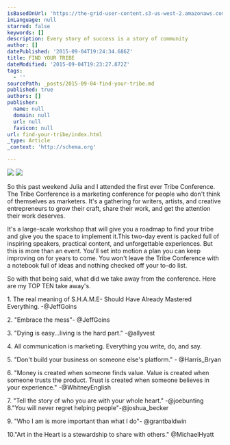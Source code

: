 ```yaml
---
isBasedOnUrl: 'https://the-grid-user-content.s3-us-west-2.amazonaws.com/a06383fb-d084-4258-9e0c-e62470abd84d.jpg'
inLanguage: null
starred: false
keywords: []
description: Every story of success is a story of community
author: []
datePublished: '2015-09-04T19:24:34.686Z'
title: FIND YOUR TRIBE
dateModified: '2015-09-04T19:23:27.872Z'
tags:
  - ''
sourcePath: _posts/2015-09-04-find-your-tribe.md
published: true
authors: []
publisher:
  name: null
  domain: null
  url: null
  favicon: null
url: find-your-tribe/index.html
_type: Article
_context: 'http://schema.org'

---
```

![](https://the-grid-user-content.s3-us-west-2.amazonaws.com/7e276e8d-f98a-41d8-a407-33c1dc7dd693.JPG)
![](https://the-grid-user-content.s3-us-west-2.amazonaws.com/a06383fb-d084-4258-9e0c-e62470abd84d.jpg)

So this past weekend Julia and I attended the first ever Tribe Conference. The Tribe Conference is a marketing conference for people who don't think of themselves as marketers. It's a gathering for writers, artists, and creative entrepreneurs to grow their craft, share their work, and get the attention their work deserves. 

It's a large-scale workshop that will give you a roadmap to find your tribe and give you the space to implement it.This two-day event is packed full of inspiring speakers, practical content, and unforgettable experiences. But this is more than an event.
You'll set into motion a plan you can keep improving on for years to come. You won't leave the Tribe Conference with a notebook full of ideas and nothing checked off your to-do list. 

So with that being said, what did we take away from the conference. Here are my TOP TEN take away's.

1\. The real meaning of S.H.A.M.E- Should Have Already Mastered Everything. -@JeffGoins 

2\. "Embrace the mess"- @JeffGoins 

3\. "Dying is easy...living is the hard part." -@allyvest 

4\. All communication is marketing. Everything you write, do, and say. 

5\. "Don't build your business on someone else's platform." - @Harris\_Bryan

6\. "Money is created when someone finds value. Value is created when someone trusts the product. Trust is created when someone believes in your experience." -@WhitneyEnglish 

7\. "Tell the story of who you are with your whole heart." -@joebunting
8."You will never regret helping people"-@joshua\_becker 

9\. "Who I am is more important than what I do"- @grantbaldwin 

10."Art in the Heart is a stewardship to share with others." @MichaelHyatt